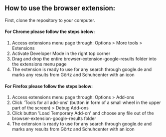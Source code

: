 ## How to use the browser extension: <br>
First, clone the repository to your computer. <br>

#### For Chrome please follow the steps below: <br>
1. Access extensions menu page through: Options > More tools > Extensions <br>
2. Activate Developer Mode in the right top corner <br>
3. Drag and drop the entire browser-extension-google-results folder into the extensions menu page <br>
4. The extension is ready to use for any search through google.de and marks any results from Görtz and Schuhcenter with an icon

#### For Firefox please follow the steps below: <br>
1. Access extensions menu page through: Options > Add-ons <br>
2. Click 'Tools for all add-ons' (button in form of a small wheel in the upper part of the screen) > Debug Add-ons <br>
3. Click button 'Load Temporary Add-on' and choose any file out of the browser-extension-google-results folder
4. The extension is ready to use for any search through google.de and marks any results from Görtz and Schuhcenter with an icon
